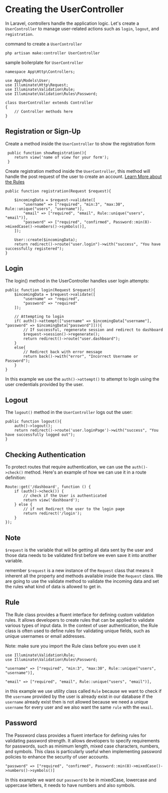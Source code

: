 # Creating the UserController

In Laravel, controllers handle the application logic. Let's create a `UserController` to manage user-related actions such as `login`, `logout`, and `registration`.

command to create a `UserController`

```
php artisan make:controller UserController
```

sample boilerplate for `UserController`

```
namespace App\Http\Controllers;

use App\Models\User;
use Illuminate\Http\Request;
use Illuminate\Validation\Rule;
use Illuminate\Validation\Rules\Password;

class UserController extends Controller
{
    // Controller methods here
}
```

## Registration or Sign-Up

Create a method inside the `UserController` to show the registration form

```
 public function showRegistration(){
    return view('name of view for your form');
 }
```

Create registration method inside the `UserController`, this method will handle the post request of the user to create an account.
[Learn More about the Rules](#rule)

```
public function registration(Request $request){

    $incomingData = $request->validate([
        "username" => ["required", "min:3", "max:30", Rule::unique("users", "username")],
        "email" => ["required", "email", Rule::unique("users", "email")],
        "password" => ["required", "confirmed", Password::min(8)->mixedCase()->numbers()->symbols()],
    ]);

    User::create($incomingData);
    return redirect()->route("user.login")->with("success", "You have successfully registered");
}
```

## Login

The login() method in the UserController handles user login attempts:

```
public function login(Request $request){
    $incomingData = $request->validate([
        "username" => "required",
        "password" => "required"
    ]);

    // Attempting to login
    if( auth()->attempt(["username" => $incomingData["username"], "password" => $incomingData["password"]])){
        // If successful, regenerate session and redirect to dashboard
        $request->session()->regenerate();
        return redirect()->route("user.dashboard");
    }
    else{
        // Redirect back with error message
        return back()->with("error", "Incorrect Username or Password");
    }
}
```

In this example we use the `auth()->attempt()` to attempt to login using the user credentials provided by the user.

## Logout

The `logout()` method in the `UserController` logs out the user:

```
public function logout(){
    auth()->logout();
    return redirect()->route('user.loginPage')->with("success", "You have successfully logged out");
}
```

## Checking Authentication

To protect routes that require authentication, we can use the `auth()->check()` method.
Here's an example of how we can use it in a route definition:

```
Route::get('/dashboard', function () {
    if (auth()->check()) {
        // check if the User is authenticated
        return view('dashboard');
    } else {
        // if not Redirect the user to the login page
        return redirect('/login');
    }
});
```

## Note

`$request` is the variable that will be getting all data sent by the user and those data needs to be validated first before we even save it into another variable.

remember `$request` is a new instance of the `Request` class that means it inherent all the property and methods available inside the `Request` class. We are going to use the validate method to validate the incoming data and set the rules what kind of data is allowed to get in.

## Rule

The Rule class provides a fluent interface for defining custom validation rules. It allows developers to create rules that can be applied to validate various types of input data. In the context of user authentication, the Rule class is often used to define rules for validating unique fields, such as unique usernames or email addresses.

Note: make sure you import the Rule class before you even use it

```
use Illuminate\Validation\Rule;
use Illuminate\Validation\Rules\Password;
```

```
"username" => ["required", "min:3", "max:30", Rule::unique("users", "username")],
```

```
"email" => ["required", "email", Rule::unique("users", "email")],
```

in this example we use utility class called `Rule` because we want to check if the `username` provided by the user is already exist in our database if the `username` already exist then is not allowed because we need a unique `username` for every user and we also want the same `rule` with the `email`.

## Password

The Password class provides a fluent interface for defining rules for validating password strength. It allows developers to specify requirements for passwords, such as minimum length, mixed case characters, numbers, and symbols. This class is particularly useful when implementing password policies to enhance the security of user accounts.

```
"password" => ["required", "confirmed", Password::min(8)->mixedCase()->numbers()->symbols()]
```

In this example we want our `password` to be in mixedCase, lowercase and uppercase letters, it needs to have numbers and also symbols.
